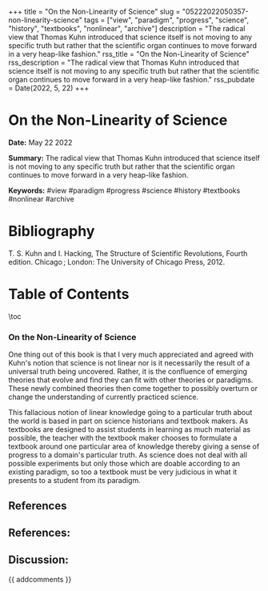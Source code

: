 +++
title = "On the Non-Linearity of Science"
slug = "05222022050357-non-linearity-science"
tags = ["view", "paradigm", "progress", "science", "history", "textbooks", "nonlinear", "archive"]
description = "The radical view that Thomas Kuhn introduced that science itself is not moving to any specific truth but rather that the scientific organ continues to move forward in a very heap-like fashion."
rss_title = "On the Non-Linearity of Science"
rss_description = "The radical view that Thomas Kuhn introduced that science itself is not moving to any specific truth but rather that the scientific organ continues to move forward in a very heap-like fashion."
rss_pubdate = Date(2022, 5, 22)
+++



On the Non-Linearity of Science
=========

**Date:** May 22 2022

**Summary:** The radical view that Thomas Kuhn introduced that science itself is not moving to any specific truth but rather that the scientific organ continues to move forward in a very heap-like fashion.

**Keywords:** #view #paradigm #progress #science #history #textbooks #nonlinear #archive

Bibliography
==========

T. S. Kuhn and I. Hacking, The Structure of Scientific Revolutions, Fourth edition. Chicago ; London: The University of Chicago Press, 2012.

Table of Contents
=========

\toc

### On the Non-Linearity of Science

One thing out of this book is that I very much appreciated and agreed with Kuhn's notion that science is not linear nor is it necessarily the result of a universal truth being uncovered. Rather, it is the confluence of emerging theories that evolve and find they can fit with other theories or paradigms. These newly combined theories then come together to possibly overturn or change the understanding of currently practiced science.

This fallacious notion of linear knowledge going to a particular truth about the world is based in part on science historians and textbook makers. As textbooks are designed to assist students in learning as much material as possible, the teacher with the textbook maker chooses to formulate a textbook around one particular area of knowledge thereby giving a sense of progress to a domain's particular truth. As science does not deal with all possible experiments but only those which are doable according to an existing paradigm, so too a textbook must be very judicious in what it presents to a student from its paradigm.

## References

## References:
## Discussion: 

{{ addcomments }}
